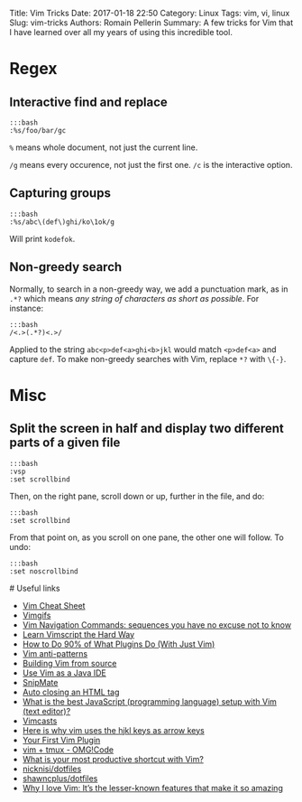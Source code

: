 Title: Vim Tricks 
Date: 2017-01-18 22:50
Category: Linux
Tags: vim, vi, linux
Slug: vim-tricks
Authors: Romain Pellerin
Summary: A few tricks for Vim that I have learned over all my years of using this incredible tool.

# Regex

## Interactive find and replace

    :::bash
    :%s/foo/bar/gc

`%` means whole document, not just the current line.

`/g` means every occurence, not just the first one. `/c` is the interactive option.

## Capturing groups

    :::bash
    :%s/abc\(def\)ghi/ko\1ok/g

Will print `kodefok`.

## Non-greedy search

Normally, to search in a non-greedy way, we add a punctuation mark, as in `.*?` which means *any string of characters as short as possible*. For instance:

    :::bash
    /<.>(.*?)<.>/

Applied to the string `abc<p>def<a>ghi<b>jkl` would match `<p>def<a>` and capture `def`. To make non-greedy searches with Vim, replace `*?` with `\{-}`.

# Misc

## Split the screen in half and display two different parts of a given file

    :::bash
    :vsp
    :set scrollbind

Then, on the right pane, scroll down or up, further in the file, and do:

    :::bash
    :set scrollbind

From that point on, as you scroll on one pane, the other one will follow. To undo:

    :::bash
    :set noscrollbind

# Useful links

- [Vim Cheat Sheet](https://vim.rtorr.com/)
- [Vimgifs](https://vimgifs.com/)
- [Vim Navigation Commands: sequences you have no excuse not to know](http://danielallendeutsch.com/blog/2-vim-navigation-commands.html)
- [Learn Vimscript the Hard Way](http://learnvimscriptthehardway.stevelosh.com/)
- [How to Do 90% of What Plugins Do (With Just Vim)](https://www.youtube.com/watch?v=XA2WjJbmmoM)
- [Vim anti-patterns](https://sanctum.geek.nz/arabesque/vim-anti-patterns/)
- [Building Vim from source](https://github.com/Valloric/YouCompleteMe/wiki/Building-Vim-from-source)
- [Use Vim as a Java IDE](https://spacevim.org/2017/02/11/use-vim-as-a-java-ide)
- [SnipMate](https://github.com/garbas/vim-snipmate)
- [Auto closing an HTML tag](http://vim.wikia.com/wiki/Auto_closing_an_HTML_tag)
- [What is the best JavaScript (programming language) setup with Vim (text editor)?](https://www.quora.com/What-is-the-best-JavaScript-programming-language-setup-with-Vim-text-editor)
- [Vimcasts](http://vimcasts.org/)
- [Here is why vim uses the hjkl keys as arrow keys](http://www.catonmat.net/blog/why-vim-uses-hjkl-as-arrow-keys/)
- [Your First Vim Plugin](https://www.youtube.com/watch?v=lwD8G1P52Sk)
- [vim + tmux - OMG!Code](https://www.youtube.com/watch?v=5r6yzFEXajQ)
- [What is your most productive shortcut with Vim?](http://stackoverflow.com/questions/1218390/what-is-your-most-productive-shortcut-with-vim)
- [nicknisi/dotfiles](https://github.com/nicknisi/dotfiles)
- [shawncplus/dotfiles](https://github.com/shawncplus/dotfiles)
- [Why I love Vim: It’s the lesser-known features that make it so amazing](https://medium.freecodecamp.org/learn-linux-vim-basic-features-19134461ab85)
